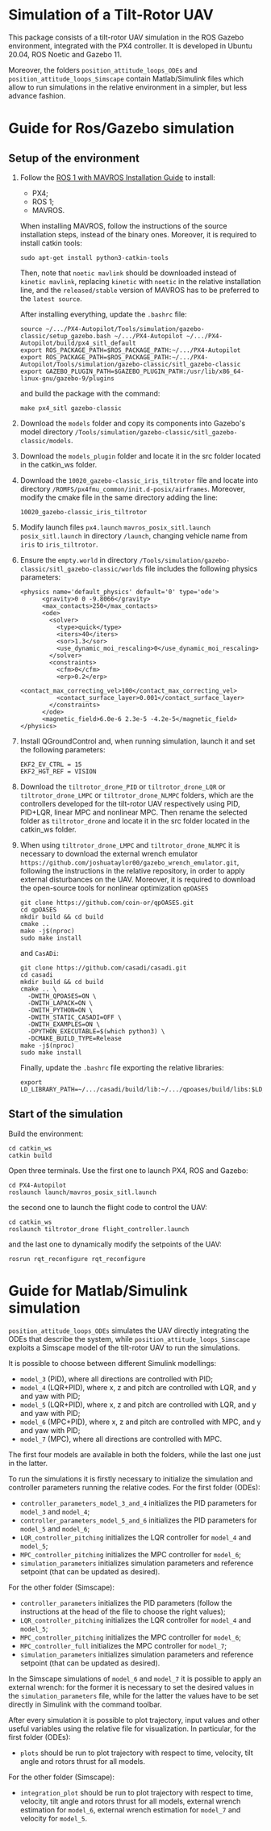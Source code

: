 # Simulation of a Tilt-Rotor UAV
This package consists of a tilt-rotor UAV simulation in the ROS Gazebo environment, integrated with the PX4 controller. It is developed in Ubuntu 20.04, ROS Noetic and Gazebo 11.

Moreover, the folders `position_attitude_loops_ODEs` and `position_attitude_loops_Simscape` contain Matlab/Simulink files which allow to run simulations in the relative environment in a simpler, but less advance fashion.
# Guide for Ros/Gazebo simulation
## Setup of the environment
1. Follow the [ROS 1 with MAVROS Installation Guide](https://docs.px4.io/main/en/ros/mavros_installation.html) to install:
   - PX4;
   - ROS 1;
   - MAVROS.
   
   When installing MAVROS, follow the instructions of the source installation steps, instead of the binary ones. Moreover, it is required to install catkin tools:
   ```plaintext
   sudo apt-get install python3-catkin-tools
   ```
   Then, note that `noetic mavlink` should be downloaded instead of `kinetic mavlink`, replacing `kinetic` with `noetic` in the relative installation line, and the `released/stable` version of MAVROS has to be preferred to the `latest source`.

   After installing everything, update the `.bashrc` file:
   ```plaintext
   source ~/.../PX4-Autopilot/Tools/simulation/gazebo-classic/setup_gazebo.bash ~/.../PX4-Autopilot ~/.../PX4-Autopilot/build/px4_sitl_default
   export ROS_PACKAGE_PATH=$ROS_PACKAGE_PATH:~/.../PX4-Autopilot
   export ROS_PACKAGE_PATH=$ROS_PACKAGE_PATH:~/.../PX4-Autopilot/Tools/simulation/gazebo-classic/sitl_gazebo-classic
   export GAZEBO_PLUGIN_PATH=$GAZEBO_PLUGIN_PATH:/usr/lib/x86_64-linux-gnu/gazebo-9/plugins
   ```
   and build the package with the command:
   ```plaintext
   make px4_sitl gazebo-classic
   ```

2. Download the `models` folder and copy its components into Gazebo's model directory `/Tools/simulation/gazebo-classic/sitl_gazebo-classic/models`. 

3. Download the `models_plugin` folder and locate it in the src folder located in the catkin_ws folder.

4. Download the `10020_gazebo-classic_iris_tiltrotor` file and locate into directory `/ROMFS/px4fmu_common/init.d-posix/airframes`. Moreover, modify the cmake file in the same directory adding the line:
   ```plaintext
   10020_gazebo-classic_iris_tiltrotor
   ```

5. Modify launch files `px4.launch` `mavros_posix_sitl.launch` `posix_sitl.launch` in directory `/launch`, changing vehicle name from `iris` to `iris_tiltrotor`.

6. Ensure the `empty.world` in directory `/Tools/simulation/gazebo-classic/sitl_gazebo-classic/worlds` file includes the following physics parameters:

   ```plaintext
   <physics name='default_physics' default='0' type='ode'>
         <gravity>0 0 -9.8066</gravity>
         <max_contacts>250</max_contacts>
         <ode>
           <solver>
             <type>quick</type>
             <iters>40</iters>
             <sor>1.3</sor>
             <use_dynamic_moi_rescaling>0</use_dynamic_moi_rescaling>
           </solver>
           <constraints>
             <cfm>0</cfm>
             <erp>0.2</erp>
             <contact_max_correcting_vel>100</contact_max_correcting_vel>
             <contact_surface_layer>0.001</contact_surface_layer>
           </constraints>
         </ode>
         <magnetic_field>6.0e-6 2.3e-5 -4.2e-5</magnetic_field>
   </physics>
   ```
7. Install QGroundControl and, when running simulation, launch it and set the following parameters: 
   ```plaintext
   EKF2_EV_CTRL = 15
   EKF2_HGT_REF = VISION
   ```
8. Download the `tiltrotor_drone_PID` or `tiltrotor_drone_LQR` or `tiltrotor_drone_LMPC` or `tiltrotor_drone_NLMPC` folders, which are the controllers developed for the tilt-rotor UAV respectively using PID, PID+LQR, linear MPC and nonlinear MPC. Then rename the selected folder as `tiltrotor_drone` and locate it in the src folder located in the catkin_ws folder.

9. When using `tiltrotor_drone_LMPC` and `tiltrotor_drone_NLMPC` it is necessary to download the external wrench emulator `https://github.com/joshuataylor00/gazebo_wrench_emulator.git`, following the instructions in the relative repository, in order to apply external disturbances on the UAV. 
Moreover, it is required to download the open-source tools for nonlinear optimization `qpOASES` 
   ```
   git clone https://github.com/coin-or/qpOASES.git
   cd qpOASES
   mkdir build && cd build
   cmake ..
   make -j$(nproc)
   sudo make install
   ```
   and `CasADi`:
   ```
   git clone https://github.com/casadi/casadi.git
   cd casadi
   mkdir build && cd build
   cmake .. \
     -DWITH_QPOASES=ON \
     -DWITH_LAPACK=ON \
     -DWITH_PYTHON=ON \
     -DWITH_STATIC_CASADI=OFF \
     -DWITH_EXAMPLES=ON \
     -DPYTHON_EXECUTABLE=$(which python3) \
     -DCMAKE_BUILD_TYPE=Release
   make -j$(nproc)
   sudo make install
   ```
   Finally, update the `.bashrc` file exporting the relative libraries:
   ```
   export LD_LIBRARY_PATH=~/.../casadi/build/lib:~/.../qpoases/build/libs:$LD_LIBRARY_PATH
   ```
## Start of the simulation
Build the environment:
```
cd catkin_ws
catkin build
```
Open three terminals. Use the first one to launch PX4, ROS and Gazebo:
```
cd PX4-Autopilot
roslaunch launch/mavros_posix_sitl.launch
```
the second one to launch the flight code to control the UAV:
```
cd catkin_ws
roslaunch tiltrotor_drone flight_controller.launch
```
and the last one to dynamically modify the setpoints of the UAV:
```
rosrun rqt_reconfigure rqt_reconfigure
```
# Guide for Matlab/Simulink simulation
`position_attitude_loops_ODEs` simulates the UAV directly integrating the ODEs that describe the system, while `position_attitude_loops_Simscape` exploits a Simscape model of the tilt-rotor UAV to run the simulations.

It is possible to choose between different Simulink modellings:
- `model_3` (PID), where all directions are controlled with PID;
- `model_4` (LQR+PID), where x, z and pitch are controlled with LQR, and y and yaw with PID;
- `model_5` (LQR+PID), where x, z and pitch are controlled with LQR, and y and yaw with PID;
- `model_6` (MPC+PID), where x, z and pitch are controlled with MPC, and y and yaw with PID;
- `model_7` (MPC), where all directions are controlled with MPC.

The first four models are available in both the folders, while the last one just in the latter.

To run the simulations it is firstly necessary to initialize the simulation and controller parameters running the relative codes. 
For the first folder (ODEs):
- `controller_parameters_model_3_and_4` initializes the PID parameters for `model_3` and `model_4`; 
- `controller_parameters_model_5_and_6` initializes the PID parameters for `model_5` and `model_6`; 
- `LQR_controller_pitching` initializes the LQR controller for `model_4` and `model_5`; 
- `MPC_controller_pitching` initializes the MPC controller for `model_6`;
- `simulation_parameters` initializes simulation parameters and reference setpoint (that can be updated as desired).

For the other folder (Simscape):
- `controller_parameters` initializes the PID parameters (follow the instructions at the head of the file to choose the right values);
- `LQR_controller_pitching` initializes the LQR controller for `model_4` and `model_5`; 
- `MPC_controller_pitching` initializes the MPC controller for `model_6`;
- `MPC_controller_full` initializes the MPC controller for `model_7`;
- `simulation_parameters` initializes simulation parameters and reference setpoint (that can be updated as desired).

In the Simscape simulations of `model_6` and `model_7` it is possible to apply an external wrench: for the former it is necessary to set the desired values in the `simulation_parameters` file, while for the latter the values have to be set directly in Simulink with the command toolbar.

After every simulation it is possible to plot trajectory, input values and other useful variables using the relative file for visualization. In particular, for the first folder (ODEs):
- `plots` should be run to plot trajectory with respect to time, velocity, tilt angle and rotors thrust for all models.

For the other folder (Simscape):
- `integration_plot` should be run to plot trajectory with respect to time, velocity, tilt angle and rotors thrust for all models, external wrench estimation for `model_6`, external wrench estimation for `model_7` and velocity for `model_5`.
